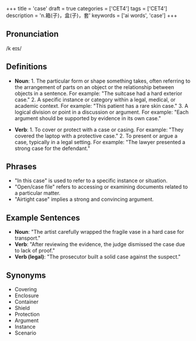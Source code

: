 +++
title = 'case'
draft = true
categories = ['CET4']
tags = ['CET4']
description = 'n.箱(子)，盒(子)，套'
keywords = ['ai words', 'case']
+++

## Pronunciation
/k eɪs/

## Definitions
- **Noun**: 1. The particular form or shape something takes, often referring to the arrangement of parts on an object or the relationship between objects in a sentence. For example: "The suitcase had a hard exterior case."
   2. A specific instance or category within a legal, medical, or academic context. For example: "This patient has a rare skin case."
   3. A logical division or point in a discussion or argument. For example: "Each argument should be supported by evidence in its own case."

- **Verb**: 1. To cover or protect with a case or casing. For example: "They covered the laptop with a protective case."
   2. To present or argue a case, typically in a legal setting. For example: "The lawyer presented a strong case for the defendant."

## Phrases
- "In this case" is used to refer to a specific instance or situation.
- "Open/case file" refers to accessing or examining documents related to a particular matter.
- "Airtight case" implies a strong and convincing argument.

## Example Sentences
- **Noun**: "The artist carefully wrapped the fragile vase in a hard case for transport."
- **Verb**: "After reviewing the evidence, the judge dismissed the case due to lack of proof."
- **Verb (legal)**: "The prosecutor built a solid case against the suspect."

## Synonyms
- Covering
- Enclosure
- Container
- Shield
- Protection
- Argument
- Instance
- Scenario
